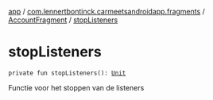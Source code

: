 [app](../../index.md) / [com.lennertbontinck.carmeetsandroidapp.fragments](../index.md) / [AccountFragment](index.md) / [stopListeners](./stop-listeners.md)

# stopListeners

`private fun stopListeners(): `[`Unit`](https://kotlinlang.org/api/latest/jvm/stdlib/kotlin/-unit/index.html)

Functie voor het stoppen van de listeners

